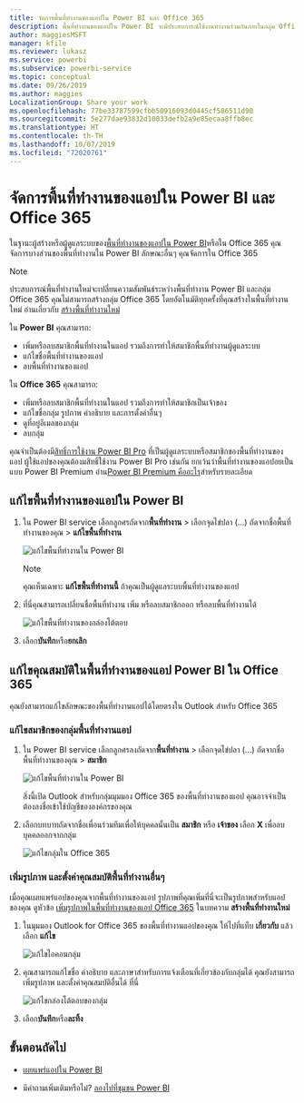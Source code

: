 ```yaml
---
title: จัดการพื้นที่ทำงานของแอปใน Power BI และ Office 365
description: พื้นที่ทำงานของแอปใน Power BI จะมีประสบการณ์ใช้งานทำงานร่วมกันภายในกลุ่ม Office 365 จัดการพื้นที่ทำงานของแอปใน Power BI และใน Office 365 ของคุณ
author: maggiesMSFT
manager: kfile
ms.reviewer: lukasz
ms.service: powerbi
ms.subservice: powerbi-service
ms.topic: conceptual
ms.date: 09/26/2019
ms.author: maggies
LocalizationGroup: Share your work
ms.openlocfilehash: 77be33787599cfbb50916093d0445cf586511d90
ms.sourcegitcommit: 5e277dae93832d10033defb2a9e85ecaa8ffb8ec
ms.translationtype: HT
ms.contentlocale: th-TH
ms.lasthandoff: 10/07/2019
ms.locfileid: "72020761"
---
```

# <a name="manage-your-app-workspace-in-power-bi-and-office-365"></a>จัดการพื้นที่ทำงานของแอปใน Power BI และ Office 365

ในฐานะผู้สร้างหรือผู้ดูแลระบบของ[พื้นที่ทำงานของแอปใน Power BI](service-create-distribute-apps.md)หรือใน Office 365 คุณจัดการบางส่วนของพื้นที่ทำงานใน Power BI ลักษณะอื่นๆ คุณจัดการใน Office 365

> [!NOTE]
> ประสบการณ์พื้นที่ทำงานใหม่จะเปลี่ยนความสัมพันธ์ระหว่างพื้นที่ทำงาน Power BI และกลุ่ม Office 365 คุณไม่สามารถสร้างกลุ่ม Office 365 โดยอัตโนมัติทุกครั้งที่คุณสร้างในพื้นที่ทำงานใหม่ อ่านเกี่ยวกับ [สร้างพื้นที่ทำงานใหม่](service-create-the-new-workspaces.md)

ใน **Power BI** คุณสามารถ:

* เพิ่มหรือลบสมาชิกพื้นที่ทำงานในแอป รวมถึงการทำให้สมาชิกพื้นที่ทำงานผู้ดูแลระบบ
* แก้ไขชื่อพื้นที่ทำงานของแอป
* ลบพื้นที่ทำงานของแอป

ใน **Office 365** คุณสามารถ:

* เพิ่มหรือลบสมาชิกพื้นที่ทำงานในแอป รวมถึงการทำให้สมาชิกเป็นเจ้าของ
* แก้ไขชื่อกลุ่ม รูปภาพ คำอธิบาย และการตั้งค่าอื่นๆ
* ดูที่อยู่อีเมลของกลุ่ม
* ลบกลุ่ม

คุณจำเป็นต้องมี[สิทธิ์การใช้งาน Power BI Pro](service-features-license-type.md) ที่เป็นผู้ดูแลระบบหรือสมาชิกของพื้นที่ทำงานของแอป ผู้ใช้แอปของคุณต้องมสิทธิ์ใช้งาน Power BI Pro เช่นกัน ยกเว้นว่าพื้นที่ทำงานของแอปอยเป็นแบบ Power BI Premium อ่าน[Power BI Premium คืออะไร](service-premium-what-is.md)สำหรับรายละเอียด

## <a name="edit-your-app-workspace-in-power-bi"></a>แก้ไขพื้นที่ทำงานของแอปใน Power BI

1. ใน Power BI service เลือกลูกศรถัดจาก**พื้นที่ทำงาน** > เลือกจุดไข่ปลา (...) ถัดจากชื่อพื้นที่ทำงานของคุณ > **แก้ไขพื้นที่ทำงาน**

   ![แก้ไขพื้นที่ทำงานใน Power BI](media/service-manage-app-workspace-in-power-bi-and-office-365/power-bi-app-ellipsis.png)

   > [!NOTE]
   > คุณเห็นเฉพาะ **แก้ไขพื้นที่ทำงานนี้** ถ้าคุณเป็นผู้ดูแลระบบพื้นที่ทำงานของแอป

1. ที่นี่คุณสามารถเปลี่ยนชื่อพื้นที่ทำงาน เพิ่ม หรือลบสมาชิกออก หรือลบพื้นที่ทำงานได้

   ![แก้ไขพื้นที่ทำงานของกล่องโต้ตอบ](media/service-manage-app-workspace-in-power-bi-and-office-365/power-bi-app-edit-workspace.png)

1. เลือก**บันทึก**หรือ**ยกเลิก**

## <a name="edit-power-bi-app-workspace-properties-in-office-365"></a>แก้ไขคุณสมบัติในพื้นที่ทำงานของแอป Power BI ใน Office 365

คุณยังสามารถแก้ไขลักษณะของพื้นที่ทำงานแอปได้โดยตรงใน Outlook สำหรับ Office 365

### <a name="edit-the-members-of-the-app-workspace-group"></a>แก้ไขสมาชิกของกลุ่มพื้นที่ทำงานแอป

1. ใน Power BI service เลือกลูกศรลงถัดจาก**พื้นที่ทำงาน** > เลือกจุดไข่ปลา (...) ถัดจากชื่อพื้นที่ทำงานของคุณ > **สมาชิก**

   ![แก้ไขพื้นที่ทำงานใน Power BI](media/service-manage-app-workspace-in-power-bi-and-office-365/power-bi-app-ellipsis-members.png)

   สิ่งนี้เปิด Outlook สำหรับกลุ่มมุมมอง Office 365 ของพื้นที่ทำงานของแอป คุณอาจจำเป็นต้องลงชื่อเข้าใช้บัญชีขององค์กรของคุณ

1. เลือกบทบาทถัดจากชื่อเพื่อนร่วมทีมเพื่อให้บุคคลนั้นเป็น **สมาชิก** หรือ **เจ้าของ** เลือก **X** เพื่อลบบุคคลออกจากกลุ่ม

   ![แก้ไขกลุ่มใน Office 365](media/service-manage-app-workspace-in-power-bi-and-office-365/pbi_managegroupo365.png)

### <a name="add-an-image-and-set-other-workspace-properties"></a>เพิ่มรูปภาพ และตั้งค่าคุณสมบัติพื้นที่ทำงานอื่นๆ

เมื่อคุณเผยแพร่แอปของคุณจากพื้นที่ทำงานของแอป รูปภาพที่คุณเพิ่มที่นี่จะเป็นรูปภาพสำหรับแอปของคุณ ดูหัวข้อ [เพิ่มรูปภาพในพื้นที่ทำงานของแอป Office 365](service-create-workspaces.md#add-an-image-to-your-office-365-workspace-optional) ในบทความ **สร้างพื้นที่ทำงานใหม่**

1. ในมุมมอง Outlook for Office 365 ของพื้นที่ทำงานแอปของคุณ ให้ไปที่แท็บ **เกี่ยวกับ** แล้วเลือก **แก้ไข**

    ![แก้ไขไอคอนกลุ่ม](media/service-manage-app-workspace-in-power-bi-and-office-365/pbi_editgroupo365.png)
1. คุณสามารถแก้ไขชื่อ คำอธิบาย และภาษาสำหรับการแจ้งเตือนที่เกี่ยวข้องกับกลุ่มได้ คุณยังสามารถเพิ่มรูปภาพ และตั้งค่าคุณสมบัติอื่นได้ ที่นี่

   ![แก้ไขกล่องโต้ตอบของกลุ่ม](media/service-manage-app-workspace-in-power-bi-and-office-365/pbi_editgrpo365dialog.png)

1. เลือก**บันทึก**หรือ**ละทิ้ง**

## <a name="next-steps"></a>ขั้นตอนถัดไป

* [เผยแพร่แอปใน Power BI](service-create-distribute-apps.md)

* มีคำถามเพิ่มเติมหรือไม่? [ลองไปที่ชุมชน Power BI](http://community.powerbi.com/)
